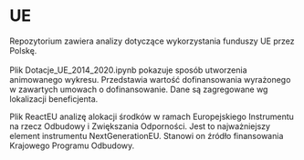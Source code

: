 # UE
Repozytorium zawiera analizy dotyczące wykorzystania funduszy UE przez Polskę.<BR><BR>
Plik Dotacje_UE_2014_2020.ipynb pokazuje sposób utworzenia animowanego wykresu. Przedstawia wartość dofinansowania wyrażonego w zawartych umowach o dofinansowanie. Dane są zagregowane wg lokalizacji beneficjenta.
 
Plik ReactEU analizę alokacji środków w ramach Europejskiego Instrumentu na rzecz Odbudowy i Zwiększania Odporności. Jest to najważniejszy element instrumentu NextGenerationEU. Stanowi on źródło finansowania Krajowego Programu Odbudowy.
